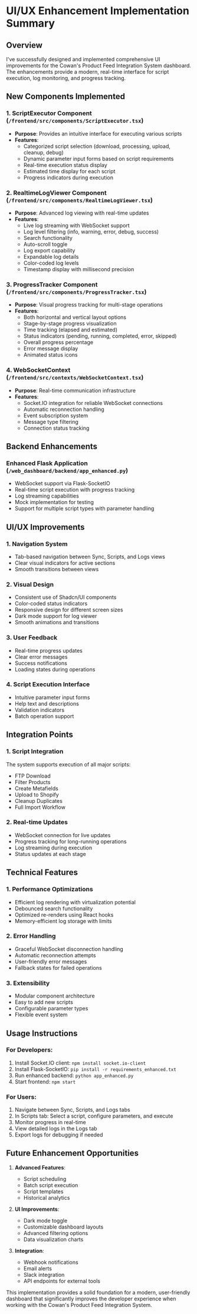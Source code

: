 # UI/UX Enhancement Implementation Summary

## Overview
I've successfully designed and implemented comprehensive UI improvements for the Cowan's Product Feed Integration System dashboard. The enhancements provide a modern, real-time interface for script execution, log monitoring, and progress tracking.

## New Components Implemented

### 1. **ScriptExecutor Component** (`/frontend/src/components/ScriptExecutor.tsx`)
- **Purpose**: Provides an intuitive interface for executing various scripts
- **Features**:
  - Categorized script selection (download, processing, upload, cleanup, debug)
  - Dynamic parameter input forms based on script requirements
  - Real-time execution status display
  - Estimated time display for each script
  - Progress indicators during execution

### 2. **RealtimeLogViewer Component** (`/frontend/src/components/RealtimeLogViewer.tsx`)
- **Purpose**: Advanced log viewing with real-time updates
- **Features**:
  - Live log streaming with WebSocket support
  - Log level filtering (info, warning, error, debug, success)
  - Search functionality
  - Auto-scroll toggle
  - Log export capability
  - Expandable log details
  - Color-coded log levels
  - Timestamp display with millisecond precision

### 3. **ProgressTracker Component** (`/frontend/src/components/ProgressTracker.tsx`)
- **Purpose**: Visual progress tracking for multi-stage operations
- **Features**:
  - Both horizontal and vertical layout options
  - Stage-by-stage progress visualization
  - Time tracking (elapsed and estimated)
  - Status indicators (pending, running, completed, error, skipped)
  - Overall progress percentage
  - Error message display
  - Animated status icons

### 4. **WebSocketContext** (`/frontend/src/contexts/WebSocketContext.tsx`)
- **Purpose**: Real-time communication infrastructure
- **Features**:
  - Socket.IO integration for reliable WebSocket connections
  - Automatic reconnection handling
  - Event subscription system
  - Message type filtering
  - Connection status tracking

## Backend Enhancements

### Enhanced Flask Application (`/web_dashboard/backend/app_enhanced.py`)
- WebSocket support via Flask-SocketIO
- Real-time script execution with progress tracking
- Log streaming capabilities
- Mock implementation for testing
- Support for multiple script types with parameter handling

## UI/UX Improvements

### 1. **Navigation System**
- Tab-based navigation between Sync, Scripts, and Logs views
- Clear visual indicators for active sections
- Smooth transitions between views

### 2. **Visual Design**
- Consistent use of Shadcn/UI components
- Color-coded status indicators
- Responsive design for different screen sizes
- Dark mode support for log viewer
- Smooth animations and transitions

### 3. **User Feedback**
- Real-time progress updates
- Clear error messages
- Success notifications
- Loading states during operations

### 4. **Script Execution Interface**
- Intuitive parameter input forms
- Help text and descriptions
- Validation indicators
- Batch operation support

## Integration Points

### 1. **Script Integration**
The system supports execution of all major scripts:
- FTP Download
- Filter Products
- Create Metafields
- Upload to Shopify
- Cleanup Duplicates
- Full Import Workflow

### 2. **Real-time Updates**
- WebSocket connection for live updates
- Progress tracking for long-running operations
- Log streaming during execution
- Status updates at each stage

## Technical Features

### 1. **Performance Optimizations**
- Efficient log rendering with virtualization potential
- Debounced search functionality
- Optimized re-renders using React hooks
- Memory-efficient log storage with limits

### 2. **Error Handling**
- Graceful WebSocket disconnection handling
- Automatic reconnection attempts
- User-friendly error messages
- Fallback states for failed operations

### 3. **Extensibility**
- Modular component architecture
- Easy to add new scripts
- Configurable parameter types
- Flexible event system

## Usage Instructions

### For Developers:
1. Install Socket.IO client: `npm install socket.io-client`
2. Install Flask-SocketIO: `pip install -r requirements_enhanced.txt`
3. Run enhanced backend: `python app_enhanced.py`
4. Start frontend: `npm start`

### For Users:
1. Navigate between Sync, Scripts, and Logs tabs
2. In Scripts tab: Select a script, configure parameters, and execute
3. Monitor progress in real-time
4. View detailed logs in the Logs tab
5. Export logs for debugging if needed

## Future Enhancement Opportunities

1. **Advanced Features**:
   - Script scheduling
   - Batch script execution
   - Script templates
   - Historical analytics

2. **UI Improvements**:
   - Dark mode toggle
   - Customizable dashboard layouts
   - Advanced filtering options
   - Data visualization charts

3. **Integration**:
   - Webhook notifications
   - Email alerts
   - Slack integration
   - API endpoints for external tools

This implementation provides a solid foundation for a modern, user-friendly dashboard that significantly improves the developer experience when working with the Cowan's Product Feed Integration System.